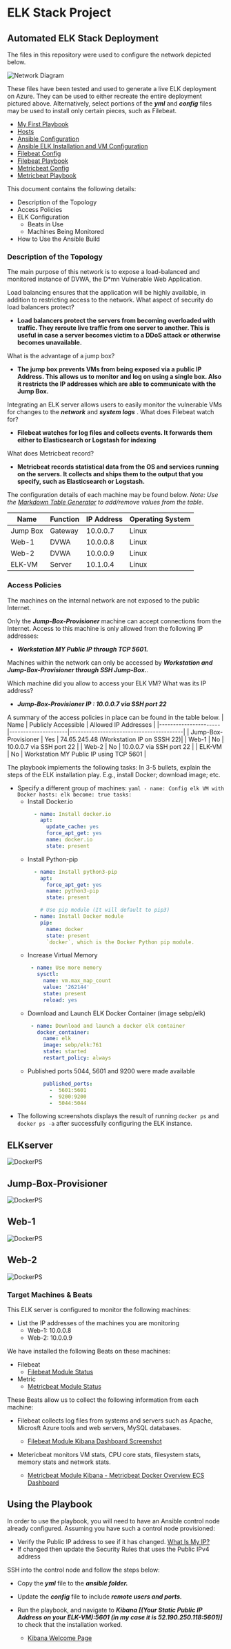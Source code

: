 # ELK Stack Project
## Automated ELK Stack Deployment
The files in this repository were used to configure the network depicted below.

![Network Diagram](https://github.com/GanemRahman/ELK_Stack_Project/blob/main/Diagrams_and_Images/Network_Diagram.png)

These files have been tested and used to generate a live ELK deployment on Azure. They can be used to either recreate the entire deployment pictured above. Alternatively, select portions of the **_yml_** and **_config_** files may be used to install only certain pieces, such as Filebeat.

* [My First Playbook](https://github.com/GanemRahman/ELK_Stack_Project/blob/main/ansible/Docker/pentest.yml "My First Playbook")
* [Hosts](https://github.com/GanemRahman/ELK_Stack_Project/blob/main/ansible/hosts.yml "Hosts File")
* [Ansible Configuration](https://github.com/GanemRahman/ELK_Stack_Project/blob/main/ansible/ansible.cfg "Ansible Configuration File")
* [Ansible ELK Installation and VM Configuration](https://github.com/GanemRahman/ELK_Stack_Project/blob/main/ansible/ELK_Stack/install-elk.yml "ELK Installation and VM Configuration file")
* [Filebeat Config](https://github.com/GanemRahman/ELK_Stack_Project/blob/main/ansible/Filebeat/filebeat-config.yml "Filebeat Configuration File")
* [Filebeat Playbook](https://github.com/GanemRahman/ELK_Stack_Project/blob/main/ansible/Filebeat/filebeat-playbook.yml "Filebeat Playbook")
* [Metricbeat Config](https://github.com/GanemRahman/ELK_Stack_Project/blob/main/ansible/Metricbeat/metricbeat-config.yml "Metricbeat Configuration File")
* [Metricbeat Playbook](https://github.com/GanemRahman/ELK_Stack_Project/blob/main/ansible/Metricbeat/metricbeat-playbook.yml "Metricbeat Playbook")

This document contains the following details:
- Description of the Topology
- Access Policies
- ELK Configuration
  - Beats in Use
  - Machines Being Monitored
- How to Use the Ansible Build


### Description of the Topology

The main purpose of this network is to expose a load-balanced and monitored instance of DVWA, the D*mn Vulnerable Web Application.

Load balancing ensures that the application will be highly available, in addition to restricting access to the network.
What aspect of security do load balancers protect? 
  -  **Load balancers protect the servers from becoming overloaded with traffic. They reroute live traffic from one server to another. This is useful in case a server becomes victim to a DDoS attack or otherwise becomes unavailable.**

What is the advantage of a jump box?
 -  **The jump box prevents VMs from being exposed via a public IP Address. This allows us to monitor and log on using a single box. Also it restricts the IP addresses which are able to communicate with the Jump Box.**

Integrating an ELK server allows users to easily monitor the vulnerable VMs for changes to the **_network_** and **_system logs_** .
What does Filebeat watch for?
  -  **Filebeat watches for log files and collects events. It forwards them either to Elasticsearch or Logstash for indexing**  

What does Metricbeat record?
  -  **Metricbeat records statistical data from the OS and services running on the servers. It collects and ships them to the output that you specify, such as Elasticsearch or Logstash.**

The configuration details of each machine may be found below.
_Note: Use the [Markdown Table Generator](http://www.tablesgenerator.com/markdown_tables) to add/remove values from the table_.

| Name       | Function | IP Address | Operating System |
|------------|----------|------------|------------------|
| Jump Box   | Gateway  | 10.0.0.7   | Linux            |
| Web-1      |  DVWA    | 10.0.0.8   | Linux            |
| Web-2      |  DVWA    | 10.0.0.9   | Linux            |
| ELK-VM     | Server   | 10.1.0.4   | Linux            |

### Access Policies

The machines on the internal network are not exposed to the public Internet. 

Only the **_Jump-Box-Provisioner_** machine can accept connections from the Internet. Access to this machine is only allowed from the following IP addresses:
- **_Workstation MY Public IP through TCP 5601._**

Machines within the network can only be accessed by **_Workstation and Jump-Box-Provisioner through SSH Jump-Box._**.

Which machine did you allow to access your ELK VM? What was its IP address?
- **_Jump-Box-Provisioner IP : 10.0.0.7 via SSH port 22_**

A summary of the access policies in place can be found in the table below.
| Name                 | Publicly Accessible | Allowed IP Addresses                    |
|----------------------|---------------------|-----------------------------------------|
| Jump-Box-Provisioner | Yes                 | 74.65.245.48 (Workstation IP on SSSH 22)|
| Web-1                | No                  | 10.0.0.7 via SSH port 22                |
| Web-2                | No                  | 10.0.0.7 via SSH port 22                |
| ELK-VM               | No                  | Workstation MY Public IP using TCP 5601 |

The playbook implements the following tasks:
In 3-5 bullets, explain the steps of the ELK installation play. E.g., install Docker; download image; etc.
- Specify a different group of machines:
      ```yaml
        - name: Config elk VM with Docker
          hosts: elk
          become: true
          tasks:
      ```
  - Install Docker.io
      ```yaml
        - name: Install docker.io
          apt:
            update_cache: yes
            force_apt_get: yes
            name: docker.io
            state: present
      ``` 
  - Install Python-pip
      ```yaml
        - name: Install python3-pip
          apt:
            force_apt_get: yes
            name: python3-pip
            state: present

          # Use pip module (It will default to pip3)
        - name: Install Docker module
          pip:
            name: docker
            state: present
            `docker`, which is the Docker Python pip module.
      ``` 
  - Increase Virtual Memory
      ```yaml
       - name: Use more memory
         sysctl:
           name: vm.max_map_count
           value: '262144'
           state: present
           reload: yes
      ```
  - Download and Launch ELK Docker Container (image sebp/elk)
      ```yaml
       - name: Download and launch a docker elk container
         docker_container:
           name: elk
           image: sebp/elk:761
           state: started
           restart_policy: always
      ```
  - Published ports 5044, 5601 and 9200 were made available
      ```yaml
           published_ports:
             -  5601:5601
             -  9200:9200
             -  5044:5044   
      ```
- The following screenshots displays the result of running `docker ps` and `docker ps -a` after successfully configuring the ELK instance.  

ELKserver
---------
![DockerPS](https://github.com/GanemRahman/ELK_Stack_Project/blob/main/Diagrams_and_Images/Docker/ELK-VM_sudo_docker_ps.png "ELKserver")  

Jump-Box-Provisioner
--------------------
![DockerPS](https://github.com/GanemRahman/ELK_Stack_Project/blob/main/Diagrams_and_Images/Docker/Jump-Box-Provisioner-sudo_docker_ps-a.png "Jump-Box-Provisioner")  

Web-1
-----
![DockerPS](https://github.com/GanemRahman/ELK_Stack_Project/blob/main/Diagrams_and_Images/Docker/Web-1_sudo_docker_ps_-a.png "Web-1")  

Web-2
-----
![DockerPS](https://github.com/GanemRahman/ELK_Stack_Project/blob/main/Diagrams_and_Images/Docker/Web-2_sudo_docker_ps_-a.png "Web-2")  

### Target Machines & Beats
This ELK server is configured to monitor the following machines:
- List the IP addresses of the machines you are monitoring  
   - Web-1: 10.0.0.8  
   - Web-2: 10.0.0.9  

We have installed the following Beats on these machines:
- Filebeat  
  - [Filebeat Module Status](https://github.com/GanemRahman/ELK_Stack_Project/blob/main/Diagrams_and_Images/ELK_Configurations/Filbeat/Filebeat_data_success.png "Filebeat Data Successful")
- Metric  
  - [Metricbeat Module Status](https://github.com/GanemRahman/ELK_Stack_Project/blob/main/Diagrams_and_Images/ELK_Configurations/Filbeat/Filebeat_data_success.png "Metricbeat Data Successful") 

These Beats allow us to collect the following information from each machine:  
- Filebeat collects log files from systems and servers such as Apache, Microsft Azure tools and web servers, MySQL databases.    
  - [Filebeat Module Kibana Dashboard Screenshot](https://github.com/GanemRahman/ELK_Stack_Project/blob/main/Diagrams_and_Images/ELK_Configurations/Filbeat/Filebeat_system_dashboard.png "Filebeat Dashboard")

- Metericbeat monitors VM stats,  CPU core stats, filesystem stats, memory stats and network stats.
    - [Metricbeat Module Kibana - Metricbeat Docker Overview ECS Dashboard](https://github.com/GanemRahman/ELK_Stack_Project/blob/main/Diagrams_and_Images/ELK_Configurations/Metricbeat/Metricbeat_Dashboard.png "Kibana Dashboard with Metricbeat")

## Using the Playbook  
In order to use the playbook, you will need to have an Ansible control node already configured. Assuming you have such a control node provisioned:

- Verify the Public IP address to see if it has changed. [What Is My IP?](https://www.whatismyip.com/)
- If changed then update the Security Rules that uses the Public IPv4 address

SSH into the control node and follow the steps below:

- Copy the **_yml_** file to the  **_ansible folder._**
- Update the **_config_** file to include **_remote users and ports._**
- Run the playbook, and navigate to **_Kibana [(Your Static Public IP Address on your ELK-VM):5601 (in my case it is 52.190.250.118:5601)]_** to check that the installation worked.  

  -  [Kibana Welcome Page](https://github.com/GanemRahman/ELK_Stack_Project/blob/main/Diagrams_and_Images/ELK_Configurations/Welcome_to_Kibana.png "Welcome to Kibana")
